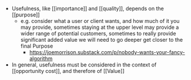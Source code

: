 - Usefulness, like [[importance]] and [[quality]], depends on the [[purpose]]
	- e.g. consider what a user or client wants, and how much of it you may provide, sometimes staying at the upper level may provide a wider range of potential customers, sometimes to really provide significant added value we will need to go deeper get closer to the final Purpose
		- https://joemorrison.substack.com/p/nobody-wants-your-fancy-algorithm
- In general, usefulness must be considered in the context of [[opportunity cost]], and therefore of [[Value]]